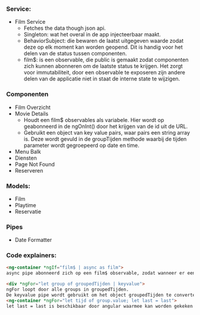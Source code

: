 
### Service:
- Film Service
	- Fetches the data though json api.
	- Singleton: wat het overal in de app injecteerbaar maakt.
	- BehaviorSubject: die bewaren de laatst uitgegeven waarde zodat deze op elk moment kan worden geopend. Dit is handig voor het delen van de status tussen componenten.
	- film$: is een observable, die public is gemaakt zodat componenten zich kunnen abonneren om de laatste status te krijgen. Het zorgt voor immutabiliteit, door een observable te exposeren zijn andere delen van de applicatie niet in staat de interne state te wijzigen.

### Componenten
- Film Overzicht
- Movie Details
	- Houdt een film$ observables als variabele. Hier wordt op geabonneerd in de ngOnInt() door het krijgen van de id uit de URL. 
	- Gebruikt een object van key value pairs, waar pairs een string array is. Deze wordt gevuld in de groupTijden methode waarbij de tijden parameter wordt gegroepeerd op date en time. 
- Menu Balk
- Diensten
- Page Not Found
- Reserveren

### Models:
- Film
- Playtime
- Reservatie

### Pipes
- Date Formatter



### Code explainers:
```html
<ng-container *ngIf="film$ | async as film">
async pipe abonneerd zich op een film$ observable, zodat wanneer er een nieuwe waarde wordt gepusht deze automatisch wordt geupdate. De 'as film' maakt een template variable.
```

```html
<div *ngFor="let group of groupedTijden | keyvalue">
ngFor loopt door alle groups in groupedTijden.
De keyvalue pipe wordt gebruikt om het object groupedTijden te converteren naar een array van key value pairs.
<ng-container *ngFor="let tijd of group.value; let last = last">
let last = last is beschikbaar door angular waarmee kan worden gekeken of de loop op de laatste item zit in de array.
```